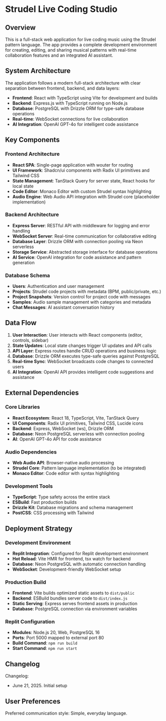 # Strudel Live Coding Studio

## Overview

This is a full-stack web application for live coding music using the Strudel pattern language. The app provides a complete development environment for creating, editing, and sharing musical patterns with real-time collaboration features and an integrated AI assistant.

## System Architecture

The application follows a modern full-stack architecture with clear separation between frontend, backend, and data layers:

- **Frontend**: React with TypeScript using Vite for development and builds
- **Backend**: Express.js with TypeScript running on Node.js
- **Database**: PostgreSQL with Drizzle ORM for type-safe database operations
- **Real-time**: WebSocket connections for live collaboration
- **AI Integration**: OpenAI GPT-4o for intelligent code assistance

## Key Components

### Frontend Architecture
- **React SPA**: Single-page application with wouter for routing
- **UI Framework**: Shadcn/ui components with Radix UI primitives and Tailwind CSS
- **State Management**: TanStack Query for server state, React hooks for local state
- **Code Editor**: Monaco Editor with custom Strudel syntax highlighting
- **Audio Engine**: Web Audio API integration with Strudel core (placeholder implementation)

### Backend Architecture  
- **Express Server**: RESTful API with middleware for logging and error handling
- **WebSocket Server**: Real-time communication for collaborative editing
- **Database Layer**: Drizzle ORM with connection pooling via Neon serverless
- **Storage Service**: Abstracted storage interface for database operations
- **AI Service**: OpenAI integration for code assistance and pattern generation

### Database Schema
- **Users**: Authentication and user management
- **Projects**: Strudel code projects with metadata (BPM, public/private, etc.)
- **Project Snapshots**: Version control for project code with messages
- **Samples**: Audio sample management with categories and metadata
- **Chat Messages**: AI assistant conversation history

## Data Flow

1. **User Interaction**: User interacts with React components (editor, controls, sidebar)
2. **State Updates**: Local state changes trigger UI updates and API calls
3. **API Layer**: Express routes handle CRUD operations and business logic
4. **Database**: Drizzle ORM executes type-safe queries against PostgreSQL
5. **Real-time Sync**: WebSocket broadcasts code changes to connected users
6. **AI Integration**: OpenAI API provides intelligent code suggestions and assistance

## External Dependencies

### Core Libraries
- **React Ecosystem**: React 18, TypeScript, Vite, TanStack Query
- **UI Components**: Radix UI primitives, Tailwind CSS, Lucide icons
- **Backend**: Express, WebSocket (ws), Drizzle ORM
- **Database**: Neon PostgreSQL serverless with connection pooling
- **AI**: OpenAI GPT-4o API for code assistance

### Audio Dependencies
- **Web Audio API**: Browser-native audio processing
- **Strudel Core**: Pattern language implementation (to be integrated)
- **Monaco Editor**: Code editor with syntax highlighting

### Development Tools
- **TypeScript**: Type safety across the entire stack
- **ESBuild**: Fast production builds
- **Drizzle Kit**: Database migrations and schema management
- **PostCSS**: CSS processing with Tailwind

## Deployment Strategy

### Development Environment
- **Replit Integration**: Configured for Replit development environment
- **Hot Reload**: Vite HMR for frontend, tsx watch for backend
- **Database**: Neon PostgreSQL with automatic connection handling
- **WebSocket**: Development-friendly WebSocket setup

### Production Build
- **Frontend**: Vite builds optimized static assets to `dist/public`
- **Backend**: ESBuild bundles server code to `dist/index.js`
- **Static Serving**: Express serves frontend assets in production
- **Database**: PostgreSQL connection via environment variables

### Replit Configuration
- **Modules**: Node.js 20, Web, PostgreSQL 16
- **Ports**: Port 5000 mapped to external port 80
- **Build Command**: `npm run build`
- **Start Command**: `npm run start`

## Changelog

Changelog:
- June 21, 2025. Initial setup

## User Preferences

Preferred communication style: Simple, everyday language.